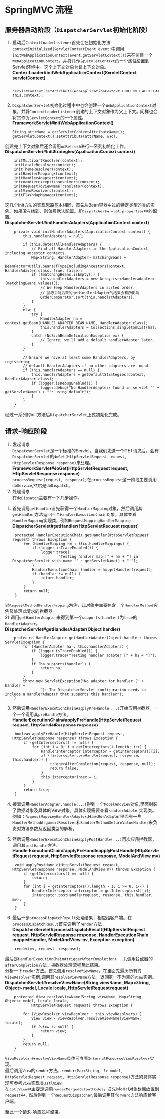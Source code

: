 SpringMVC 流程
=============

服务器启动阶段（`DispatcherServlet`初始化阶段）
-------------

1. 启动后`ContextLoaderListener`首先会在初始化方法`contextInitialized(ServletContextEvent event)`中调用`initWebApplicationContext(event.getServletContext())`来在创建一个`WebApplicationContext`。并将其作为`ServletContext`的一个属性设置到Servlet环境中。这个上下文对象为跟上下文对象。       
**ContextLoader#initWebApplicationContext(ServletContext servletContext)**

    	servletContext.setAttribute(WebApplicationContext.ROOT_WEB_APPLICATION_CONTEXT_ATTRIBUTE, this.context);


2.  `DispatcherServlet`初始化过程中中也会创建一个`WebApplicationContext`对象，并将`ContextLoaderListener`创建的上下文对象作为父上下文。同样也会将其作为`ServletContext`的一个属性。    
**FrameworkServlet#initWebApplicationContext()**

		String attrName = getServletContextAttributeName();    
		getServletContext().setAttribute(attrName, wac);
创建完上下文对象后还会调用`onRefresh`进行一系列初始化工作。    
**DispatcherServlet#initStrategies(ApplicationContext context)**

		initMultipartResolver(context); 
		initLocaleResolver(context);
		initThemeResolver(context);
		initHandlerMappings(context);
		initHandlerAdapters(context);
		initHandlerExceptionResolvers(context);
		initRequestToViewNameTranslator(context);
		initViewResolvers(context);
		initFlashMapManager(context);
这几个init方法的实现思路基本相同，首先从Bean容器中过的特定类型的类的实例。如果没有找到，则使用默认配置。即`DispatcherServlet.properties`中的配置。    
**DispatcherServlet#initHandlerAdapters(ApplicationContext context)**

		private void initHandlerAdapters(ApplicationContext context) {
			this.handlerAdapters = null;
	
			if (this.detectAllHandlerAdapters) {
				// Find all HandlerAdapters in the ApplicationContext, including ancestor contexts.
				Map<String, HandlerAdapter> matchingBeans =
						BeanFactoryUtils.beansOfTypeIncludingAncestors(context, HandlerAdapter.class, true, false);
				if (!matchingBeans.isEmpty()) {
					this.handlerAdapters = new ArrayList<HandlerAdapter>(matchingBeans.values());
					// We keep HandlerAdapters in sorted order.
					// 排序后对后来的getHandlerAdapter的结果会有所影响
					OrderComparator.sort(this.handlerAdapters);
				}
			}
			else {
				try {
					HandlerAdapter ha = context.getBean(HANDLER_ADAPTER_BEAN_NAME, HandlerAdapter.class);
					this.handlerAdapters = Collections.singletonList(ha);
				}
				catch (NoSuchBeanDefinitionException ex) {
					// Ignore, we'll add a default HandlerAdapter later.
				}
			}
	
			// Ensure we have at least some HandlerAdapters, by registering
			// default HandlerAdapters if no other adapters are found.
			if (this.handlerAdapters == null) {
				this.handlerAdapters = getDefaultStrategies(context, HandlerAdapter.class);
				if (logger.isDebugEnabled()) {
					logger.debug("No HandlerAdapters found in servlet '" + getServletName() + "': using default");
				}
			}
		}

经过一系列的init方法后`DispatcherServlet`正式初始化完成。


请求-响应阶段
--------------
1.  发起请求    
`DispatcherServlet`是一个标准的Servlet。当我们发送一个GET请求后，会有`DispatcherServlet`的`doGet(HttpServletRequest request, HttpServletResponse response)`来处理。    
**FrameworkServlet#doGet(HttpServletRequest request, HttpServletResponse response)**    
`processRequest(request, response);`在`processRequest`这一阶段主要调用`doService`,然后是`doDispatch`。
2.  处理请求   
在`doDispatch`主要有一下几步操作。    
1) 首先调用`getHandler`首先获得一个`HandlerMapping`对象，然后调用其`getHandler`方法返回一个`HandlerExecutionChain`对象。具体查看`HandlerMapping`实现类，例如`RequestMappingHandlerMapping`    
**DispatcherServlet#getHandler(HttpServletRequest request)**

		protected HandlerExecutionChain getHandler(HttpServletRequest request) throws Exception {
			for (HandlerMapping hm : this.handlerMappings) {
				if (logger.isTraceEnabled()) {
					logger.trace(
							"Testing handler map [" + hm + "] in DispatcherServlet with name '" + getServletName() + "'");
				}
				HandlerExecutionChain handler = hm.getHandler(request);
				if (handler != null) {
					return handler;
				}
			}
			return null;
		}
以`RequestMethodHandlerMapping`为例，此对象中主要包含一个`HandlerMethod`实例及处理此请求的拦截器。    
2) 调用`getHandlerAdapter`来得到第一个`supports(handler)`为`true`的`HandlerAdapter`。    
**DispatcherServlet#getHandlerAdapter(Object handler)**

		protected HandlerAdapter getHandlerAdapter(Object handler) throws ServletException {
			for (HandlerAdapter ha : this.handlerAdapters) {
				if (logger.isTraceEnabled()) {
					logger.trace("Testing handler adapter [" + ha + "]");
				}
				if (ha.supports(handler)) {
					return ha;
				}
			}
			throw new ServletException("No adapter for handler [" + handler +
					"]: The DispatcherServlet configuration needs to include a HandlerAdapter that supports this handler");
		}
3) 然后调用`HandlerExecutionChain#applyPreHandle(...)`开始应用拦截器，一个一个调用其`preHandle`方法。    
**HandlerExecutionChain#applyPreHandle(HttpServletRequest request, HttpServletResponse response)**

		boolean applyPreHandle(HttpServletRequest request, HttpServletResponse response) throws Exception {
			if (getInterceptors() != null) {
				for (int i = 0; i < getInterceptors().length; i++) {
					HandlerInterceptor interceptor = getInterceptors()[i];
					if (!interceptor.preHandle(request, response, this.handler)) {
						triggerAfterCompletion(request, response, null);
						return false;
					}
					this.interceptorIndex = i;
				}
			}
			return true;
		}   
4) 接着调用`HandlerAdapter.handle(...)`得到一个`ModelAndView`对象,里面封装了数据对象及具体的View对象。具体实现需要查看`HandlerAdapter`实现类。例如：`RequestMappingHandlerAdapter`,HandlerAdapter里面有一些`HandlerMethodArgumentResolver`和`HandlerMethodReturnValueHandler`来负责对方法参数及返回类型的解析。    
5) 然后调用`HandlerExecutionChain#applyPostHandle(...)`再次应用拦截器，调用其`postHandle`方法。    
**HandlerExecutionChain#applyPreHandleapplyPostHandle(HttpServletRequest request, HttpServletResponse response, ModelAndView mv)**    

		void applyPostHandle(HttpServletRequest request, HttpServletResponse response, ModelAndView mv) throws Exception {
			if (getInterceptors() == null) {
				return;
			}
			for (int i = getInterceptors().length - 1; i >= 0; i--) {
				HandlerInterceptor interceptor = getInterceptors()[i];
				interceptor.postHandle(request, response, this.handler, mv);
			}
		}
6) 最后一步`processDispatchResult`处理结果，相应给客户端。在`processDispatchResult`首先调用了`render`方法    
**DispatcherServlet#processDispatchResult(HttpServletRequest request, HttpServletResponse response, HandlerExecutionChain mappedHandler, ModelAndView mv, Exception exception)**

		render(mv, request, response);
最后是`HandlerExecutionChain#triggerAfterCompletion(...)`,调用拦截器的`afterCompletion`方法。拦截器处理流程至此结束。    
分析一下`reader`方法。首先调用`resolveViewName`，在里面先遍历所有的`ViewResolver`实例,调用其`resolveViewName`方法，返回第一不为空的`View`实例。    
**DispatcherServlet#resolveViewName(String viewName, Map<String, Object> model, Locale locale, HttpServletRequest request)**

		protected View resolveViewName(String viewName, Map<String, Object> model, Locale locale,
				HttpServletRequest request) throws Exception {
	
			for (ViewResolver viewResolver : this.viewResolvers) {
				View view = viewResolver.resolveViewName(viewName, locale);
				if (view != null) {
					return view;
				}
			}
			return null;
		}
`ViewResolver#resolveViewName`具体可参看`InternalResourceViewResolver`实现。    
最后调用`View`的`render`方法。`render(Map<String, ?> model, HttpServletRequest request, HttpServletResponse response)`方法的具体实现可参考`View`实现类`JstlView`。   
在`JstlView`中主要是调用`renderMergedOutputModel`，首先Model对象数据放置到`request`中，然后得到一个`RequestDispatcher`,最后调用其`forward`方法响应给客户端。

至此一个请求-响应过程结束。

